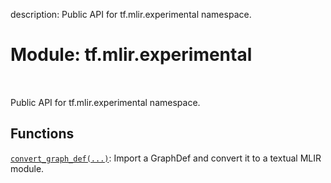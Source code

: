 description: Public API for tf.mlir.experimental namespace.

<div itemscope itemtype="http://developers.google.com/ReferenceObject">
<meta itemprop="name" content="tf.mlir.experimental" />
<meta itemprop="path" content="Stable" />
</div>

# Module: tf.mlir.experimental

<!-- Insert buttons and diff -->

<table class="tfo-notebook-buttons tfo-api nocontent" align="left">

</table>



Public API for tf.mlir.experimental namespace.



## Functions

[`convert_graph_def(...)`](../../tf/mlir/experimental/convert_graph_def.md): Import a GraphDef and convert it to a textual MLIR module.

